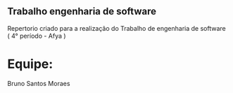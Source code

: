 ## Trabalho engenharia de software
Repertorio criado para a realização do Trabalho de engenharia de software ( 4° período - Afya )

# Equipe:
Bruno Santos Moraes
